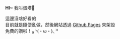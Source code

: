 <!---
dantaaa/dantaaa is a ✨ special ✨ repository because its `README.md` (this file) appears on your GitHub profile.
You can click the Preview link to take a look at your changes.
--->
**HI~** 我叫蛋塔👋<br />

這邊沒啥好看的<br />
目前就是隨便亂做，然後網站透過 [Github Pages](https://pages.github.com/) 來架設<br />
免費的讚啦！₍₍ ◝(・ω・)◟ ⁾⁾<br />

